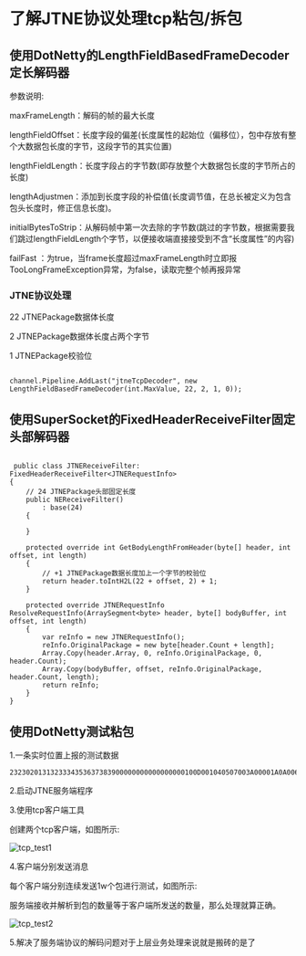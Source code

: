 # 了解JTNE协议处理tcp粘包/拆包

## 使用DotNetty的LengthFieldBasedFrameDecoder定长解码器

参数说明:

maxFrameLength：解码的帧的最大长度

lengthFieldOffset：长度字段的偏差(长度属性的起始位（偏移位），包中存放有整个大数据包长度的字节，这段字节的其实位置)

lengthFieldLength：长度字段占的字节数(即存放整个大数据包长度的字节所占的长度)

lengthAdjustmen：添加到长度字段的补偿值(长度调节值，在总长被定义为包含包头长度时，修正信息长度)。

initialBytesToStrip：从解码帧中第一次去除的字节数(跳过的字节数，根据需要我们跳过lengthFieldLength个字节，以便接收端直接接受到不含“长度属性”的内容)

failFast ：为true，当frame长度超过maxFrameLength时立即报TooLongFrameException异常，为false，读取完整个帧再报异常

### JTNE协议处理

22 JTNEPackage数据体长度

2  JTNEPackage数据体长度占两个字节

1  JTNEPackage校验位

``` netty

channel.Pipeline.AddLast("jtneTcpDecoder", new LengthFieldBasedFrameDecoder(int.MaxValue, 22, 2, 1, 0));
```

## 使用SuperSocket的FixedHeaderReceiveFilter固定头部解码器

``` supersocket

 public class JTNEReceiveFilter: FixedHeaderReceiveFilter<JTNERequestInfo>
{
    // 24 JTNEPackage头部固定长度
    public NEReceiveFilter()
        : base(24)
    {

    }

    protected override int GetBodyLengthFromHeader(byte[] header, int offset, int length)
    {
        // +1 JTNEPackage数据长度加上一个字节的校验位
        return header.toIntH2L(22 + offset, 2) + 1;
    }

    protected override JTNERequestInfo ResolveRequestInfo(ArraySegment<byte> header, byte[] bodyBuffer, int offset, int length)
    {
        var reInfo = new JTNERequestInfo();
        reInfo.OriginalPackage = new byte[header.Count + length];
        Array.Copy(header.Array, 0, reInfo.OriginalPackage, 0, header.Count);
        Array.Copy(bodyBuffer, offset, reInfo.OriginalPackage, header.Count, length);
        return reInfo;
    }
}

```

## 使用DotNetty测试粘包

1.一条实时位置上报的测试数据

``` data
2323020131323334353637383900000000000000000100D001040507003A00001A0A00640063030602007B02030202010201004100370300EC00640203020042023605085800650308AE006F0C9600030102030D1B221A0A560D086502040100CB006605010031AD030012D1CB061115007B0709000832124211320607110000159D03000003E8000003E9000003EA03000007D0000007D1000007D20300000BB800000BB900000BBA0300000FA000000FA100000FA20802010002007B0037006F03006F00DE014D03000504D2004200DE0301BC022B029A0902010004010203040200040506070867
```

2.启动JTNE服务端程序

3.使用tcp客户端工具

创建两个tcp客户端，如图所示:

![tcp_test1](https://github.com/SmallChi/JTNewEnergyDotNetty/blob/master/doc/img/tcp_test1.png)

4.客户端分别发送消息

每个客户端分别连续发送1w个包进行测试，如图所示:

服务端接收并解析到包的数量等于客户端所发送的数量，那么处理就算正确。

![tcp_test2](https://github.com/SmallChi/JTNewEnergyDotNetty/blob/master/doc/img/tcp_test2.png)

5.解决了服务端协议的解码问题对于上层业务处理来说就是搬砖的是了
